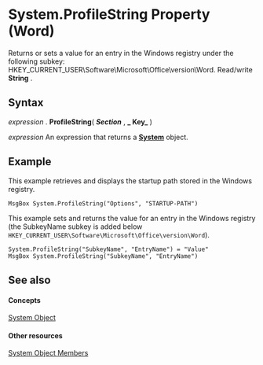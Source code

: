 
# System.ProfileString Property (Word)

Returns or sets a value for an entry in the Windows registry under the following subkey: HKEY_CURRENT_USER\Software\Microsoft\Office\version\Word. Read/write  **String** .


## Syntax

 _expression_ . **ProfileString**( **_Section_** , **_ Key_** )

 _expression_ An expression that returns a **[System](db15d780-3bbc-9515-a988-ea798777496f.md)** object.


## Example

This example retrieves and displays the startup path stored in the Windows registry.


```
MsgBox System.ProfileString("Options", "STARTUP-PATH")
```

This example sets and returns the value for an entry in the Windows registry (the SubkeyName subkey is added below  `HKEY_CURRENT_USER\Software\Microsoft\Office\version\Word`).




```
System.ProfileString("SubkeyName", "EntryName") = "Value" 
MsgBox System.ProfileString("SubkeyName", "EntryName")
```


## See also


#### Concepts


[System Object](db15d780-3bbc-9515-a988-ea798777496f.md)
#### Other resources


[System Object Members](788b78de-8dbc-033d-34dc-0e35108f785f.md)

